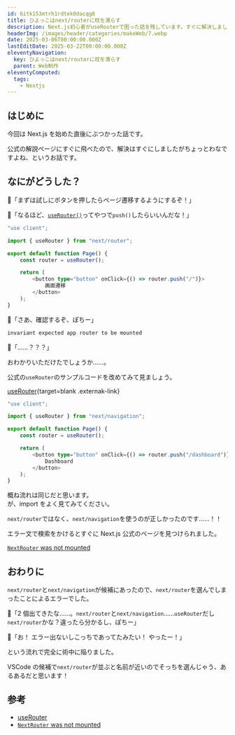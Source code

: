 ```yaml
---
id: 6itk153mtrh1rdtek0dacqg8
title: ひよっこはnext/routerに枕を濡らす
description: Next.js初心者がuseRouterで困った話を残しています。すぐに解決しましたが、忘れないためにメモしています。
headerImg: /images/header/categories/makeWeb/7.webp
date: 2025-03-06T00:00:00.000Z
lastEditDate: 2025-03-22T00:00:00.000Z
eleventyNavigation:
  key: ひよっこはnext/routerに枕を濡らす
  parent: Web制作
eleventyComputed:
  tags:
    - Nextjs
---
```


## はじめに

今回は Next.js を始めた直後にぶつかった話です。

公式の解説ページにすぐに飛べたので、解決はすぐにしましたがちょっとわなですよね、というお話です。

## なにがどうした？

🐤「まずは試しにボタンを押したらページ遷移するようにするぞ！」

🐤「なるほど、[`useRouter()`](https://nextjs.org/docs/app/api-reference/functions/use-router)ってやつで`push()`したらいいんだな！」

```ts
"use client";

import { useRouter } from "next/router";

export default function Page() {
    const router = useRouter();

    return (
        <button type="button" onClick={() => router.push("/")}>
            画面遷移
        </button>
    );
}
```

🐤「さあ、確認するぞ、ぽちー」

```txt
invariant expected app router to be mounted
```

🐤「……？？？」

おわかりいただけたでしょうか……。

公式の`useRouter`のサンプルコードを改めてみて見ましょう。

[useRouter](https://nextjs.org/docs/app/api-reference/functions/use-router){target=blank .externak-link}

```ts
"use client";

import { useRouter } from "next/navigation";

export default function Page() {
    const router = useRouter();

    return (
        <button type="button" onClick={() => router.push("/dashboard")}>
            Dashboard
        </button>
    );
}
```

概ね流れは同じだと思います。  
が、import をよく見てみてください。

`next/router`ではなく、`next/navigation`を使うのが正しかったのです……！！

エラー文で検索をかけるとすぐに Next.js 公式のページを見つけられました。

[`NextRouter` was not mounted](https://nextjs.org/docs/messages/next-router-not-mounted)

## おわりに

`next/router`と`next/navigation`が候補にあったので、`next/router`を選んでしまったことによるエラーでした。

🐤「2 個出てきたな……。`next/router`と`next/navigation`……`useRouter`だし`next/router`かな？違ったら分かるし、ぽちー」

🐤「お！ エラー出ないしこっちであってたみたい！ やったー！」

という流れで完全に術中に陥りました。

VSCode の候補で`next/router`が並ぶと名前が近いのでそっちを選んじゃう、あるあるだと思います！

## 参考

-   [useRouter](https://nextjs.org/docs/app/api-reference/functions/use-router)
-   [`NextRouter` was not mounted](https://nextjs.org/docs/messages/next-router-not-mounted)

